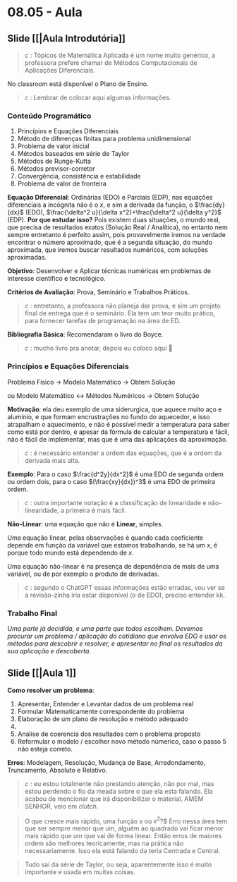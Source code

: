# 08.05 - Aula

## Slide [[|Aula Introdutória]]

> *c* : Tópicos de Matemática Aplicada é um nome muito genérico, a professora prefere chamar de Métodos Computacionais de Aplicações Diferenciais.

No classroom está disponível o Plano de Ensino.

> *c* : Lembrar de colocar aqui algumas informações.

### Conteúdo Programático

1. Princípios e Equações Diferenciais
2. Método de diferenças finitas para problema unidimensional
3. Problema de valor inicial
4. Métodos baseados em série de Taylor
5. Métodos de Runge-Kutta
6. Métodos previsor-corretor
7. Convergência, consistência e estabilidade
8. Problema de valor de fronteira

**Equação Diferencial**: Ordinárias (EDO) e Parciais (EDP), nas equações diferenciais a incógnita não é o $x$, e sim a derivada da função, o $\frac{dy}{dx}$ (EDO), $\frac{\delta^2 u}{\delta x^2}+\frac{\delta^2 u}{\delta y^2}$ (EDP). **Por que estudar isso?** Pois existem duas situações, o mundo real, que precisa de resultados exatos (Solução Real / Analítica), no entanto nem sempre entretanto é perfeito assim, pois provavelmente iremos na verdade encontrar o número aproximado, que é a segunda situação, do mundo aproximada, que iremos buscar resultados numéricos, com soluções aproximadas.

**Objetivo**: Desenvolver e Aplicar técnicas numéricas em problemas de interesse científico e tecnológico.

**Critérios de Avaliação**: Prova, Seminário e Trabalhos Práticos.

> *c* : entretanto, a professora não planeja dar prova, e sim um projeto final de entrega que é o seminário. Ela tem um teor muito prático, para fornecer tarefas de programação na área de ED.

**Bibliografia Básica**:
Recomendaram o livro do Boyce.

> *c* : mucho livro pra anotar, depois eu coloco aqui 🚧

### Princípios e Equações Diferenciais

Problema Físico -> Modelo Matemático -> Obtem Solução

ou Modelo Matemático <-> Métodos Numéricos -> Obtem Solução

**Motivação**: ela deu exemplo de uma siderurgica, que aquece muito aço e alumínio, e que formam encrustrações no fundo do aquecedor, e isso atrapalham o aquecimento, e não é possível medir a temperatura para saber como está por dentro, e apesar da fórmula de calcular a temperatura é fácil, não é fácil de implementar, mas que é uma das aplicações da aproximação.

> *c* : é necessário entender a ordem das equações, que é a ordem da derivada mais alta.

**Exemplo**: Para o caso $\frac{d^2y}{dx^2}$ é uma EDO de segunda ordem ou ordem dois, para o caso $(\frac{xy}{dx})^3$
 é uma EDO de primeira ordem.
 
> *c* : outra importante notação é a classificação de linearidade e não-linearidade, a primeira é mais fácil.

**Não-Linear**: uma equação que não é **Linear**, simples.

Uma equação linear, pelas observações é quando cada coeficiente depende em função da variável que estamos trabalhando, se há um $x$, é porque todo mundo está dependendo de $x$.

Uma equação não-linear é na presença de dependência de mais de uma variável, ou de por exemplo o produto de derivadas.

> *c* : segundo o ChatGPT essas informações estão erradas, vou ver se a revisão-zinha iria estar disponível (o de EDO), preciso entender kk.

### Trabalho Final

*Uma parte já decidida, e uma parte que todos escolhem. Devemos procurar um problema / aplicação do cotidiano que envolva EDO e usar os métodos para descobrir e resolver, e apresentar no final os resultados da sua aplicação e descoberta.*

## Slide [[|Aula 1]]

**Como resolver um problema**:
1. Apresentar, Entender e Levantar dados de um problema real
2. Formular Matematicamente correspondente do problema
3. Elaboração de um plano de resolução e método adequado
4. 
5. Analise de coerencia dos resultados com o problema proposto
6. Reformular o modelo / escolher novo método númerico, caso o passo 5 não esteja correto.

**Erros**:
Modelagem, Resolução, Mudança de Base, Arredondamento, Truncamento, Absoluto e Relativo.

> *c* : eu estou totalmente não prestando atenção, não por mal, mas estou perdendo o fio da meada sobre o que ela esta falando. Ela acabou de mencionar que irá disponibilizar o material. AMEM SENHOR, veio em *clutch*.

> O que cresce mais rápido, uma função $x$ ou $x^2$?$ Erro nessa área tem que ser sempre menor que um, alguém ao quadrado vai ficar menor mais rápido que um que vai de forma linear. Então erros de maiores ordem são melhores teoricamente, mas na prática não necessariamente. Isso ela está falando da teria Centrada e Central.

> Tudo sai da série de Taylor, ou seja, aparentemente isso é muito importante e usada em muitas coisas.



